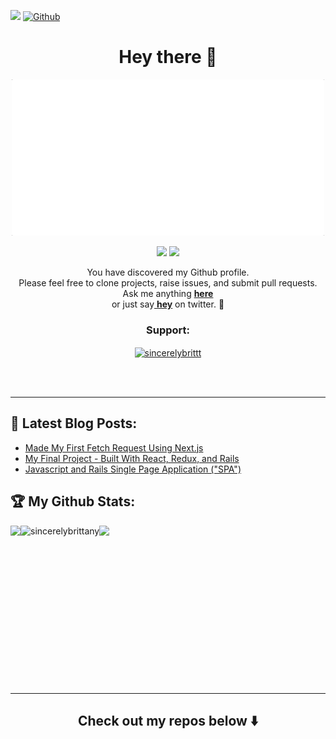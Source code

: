 
![](https://visitor-badge.laobi.icu/badge?page_id=SincerelyBrittany.SincerelyBrittany)
[![Github](https://img.shields.io/github/followers/SincerelyBrittany?label=Follow&style=social)](https://github.com/SincerelyBrittany)


<h1 align="center">Hey there 👋 </h1>

<p align="center">
<!--   <img width="250" src="https://github.com/SincerelyBrittany/SincerelyBrittany/blob/master/code/bitmoji.JPG"> -->
  <img width="500" src="https://github.com/SincerelyBrittany/SincerelyBrittany/blob/master/code/intro2.gif">
</p>

<p align="center">
<a href= "https://dev.to/sincerelybrittany"><img src="https://img.icons8.com/windows/32/000000/dev.png"/></a>
<a href= "https://twitter.com/sincerelybrittt"><img src="https://img.icons8.com/material-outlined/30/000000/twitter.png"/></a>
</p>

<p align="center"> 
You have discovered my Github profile. <br>
Please feel free to clone projects, raise issues, and submit pull requests. <br>
Ask me anything <a href="https://github.com/sincerelybrittany/sincerelybrittany/issues/new"><b>here</b></a><br>
or just say<a href="https://twitter.com/intent/tweet?url=https%3A%2F%2Fgithub.com%2FSincerelyBrittany&text=Hi%20@SincerelyBrittt%2C%20saying%20hi%20from%20your%20github%21">
<b>hey</b></a> on twitter. 🙂 </p>

<h3 align="center">Support:</h3>
<p align="center"><a href="https://www.buymeacoffee.com/sincerelybrittt"> <img align="center" src="https://cdn.buymeacoffee.com/buttons/v2/default-yellow.png" height="50" width="210" alt="sincerelybrittt" /></a></p><br><br>

---

## 🚨  Latest Blog Posts:
<!-- BLOG-POST-LIST:START -->
- [Made My First Fetch Request Using Next.js](https://dev.to/sincerelybrittany/made-my-first-fetch-request-using-next-js-19i3)
- [My Final Project - Built With React, Redux, and Rails](https://dev.to/sincerelybrittany/my-final-project-built-with-react-redux-and-rails-3lk3)
- [Javascript and Rails Single Page Application &lpar;&quot;SPA&quot;&rpar;](https://dev.to/sincerelybrittany/javascript-and-rails-single-page-application-spa-3opc)
<!-- BLOG-POST-LIST:END -->

## :trophy: My Github Stats:

<!-- <div class="center"> -->

<a href="https://github-readme-stats.vercel.app/api?username=sincerelybrittany&show_icons=true">
  <img  align="left" src="https://github-readme-stats.vercel.app/api?username=sincerelybrittany&show_icons=true" />
</a>

<p><img align="left" src="https://github-readme-streak-stats.herokuapp.com/?user=sincerelybrittany&" alt="sincerelybrittany" /></p>


<a href="https://github-readme-stats.vercel.app/api/top-langs/?username=sincerelybrittany">
  <img src="https://github-readme-stats.vercel.app/api/top-langs/?username=sincerelybrittany" />
</a>

<!-- </div> -->

<!-- <div>

  ![Sincerely Brittany's GitHub stats](https://github-readme-stats.vercel.app/api?username=sincerelybrittany&show_icons=true&theme=radical) 
  
  [![Top Langs](https://github-readme-stats.vercel.app/api/top-langs/?username=sincerelybrittany&theme=radical)](https://github.com/sincerelybrittany/github-readme-stats)
  
  </div> -->
  
<!--   [![Sincerely Brittany's wakatime stats](https://github-readme-stats.vercel.app/api/wakatime?username=sincerelybrittany)](https://github.com/anuraghazra/github-readme-stats)
   -->
   


 <br/><br/><br><br><br><br><br><br><br><br><br><br><br> 


<hr>
<h2 align="center">
Check out my repos below ⬇️  
</h2> 



<!-- <br/><br>
<p align="center">
<a href="https://www.buymeacoffee.com/sincerelybrittt" target="_blank"><img src="https://cdn.buymeacoffee.com/buttons/v2/default-white.png" alt="Buy Me A Coffee" style="height: 30px;width: 30px;" ></a>
</p> -->


<!-- <h3 align="left">Languages and Tools:</h3>
<p align="left"> <a href="https://www.gatsbyjs.com/" target="_blank" rel="noreferrer"> <img src="https://www.vectorlogo.zone/logos/gatsbyjs/gatsbyjs-icon.svg" alt="gatsby" width="40" height="40"/> </a> <a href="https://git-scm.com/" target="_blank" rel="noreferrer"> <img src="https://www.vectorlogo.zone/logos/git-scm/git-scm-icon.svg" alt="git" width="40" height="40"/> </a> <a href="https://www.w3.org/html/" target="_blank" rel="noreferrer"> <img src="https://raw.githubusercontent.com/devicons/devicon/master/icons/html5/html5-original-wordmark.svg" alt="html5" width="40" height="40"/> </a> <a href="https://developer.mozilla.org/en-US/docs/Web/JavaScript" target="_blank" rel="noreferrer"> <img src="https://raw.githubusercontent.com/devicons/devicon/master/icons/javascript/javascript-original.svg" alt="javascript" width="40" height="40"/> </a> <a href="https://nextjs.org/" target="_blank" rel="noreferrer"> <img src="https://cdn.worldvectorlogo.com/logos/nextjs-2.svg" alt="nextjs" width="40" height="40"/> </a> <a href="https://nodejs.org" target="_blank" rel="noreferrer"> <img src="https://raw.githubusercontent.com/devicons/devicon/master/icons/nodejs/nodejs-original-wordmark.svg" alt="nodejs" width="40" height="40"/> </a> <a href="https://reactjs.org/" target="_blank" rel="noreferrer"> <img src="https://raw.githubusercontent.com/devicons/devicon/master/icons/react/react-original-wordmark.svg" alt="react" width="40" height="40"/> </a> <a href="https://redux.js.org" target="_blank" rel="noreferrer"> <img src="https://raw.githubusercontent.com/devicons/devicon/master/icons/redux/redux-original.svg" alt="redux" width="40" height="40"/> </a> <a href="https://www.ruby-lang.org/en/" target="_blank" rel="noreferrer"> <img src="https://raw.githubusercontent.com/devicons/devicon/master/icons/ruby/ruby-original.svg" alt="ruby" width="40" height="40"/> </a> <a href="https://www.scala-lang.org" target="_blank" rel="noreferrer"> <img src="https://raw.githubusercontent.com/devicons/devicon/master/icons/scala/scala-original.svg" alt="scala" width="40" height="40"/> </a> </p> -->

<!-- <p><img align="left" src="https://github-readme-stats.vercel.app/api/top-langs?username=sincerelybrittany&show_icons=true&locale=en&layout=compact" alt="sincerelybrittany" /></p>

<p>&nbsp;<img align="center" src="https://github-readme-stats.vercel.app/api?username=sincerelybrittany&show_icons=true&locale=en" alt="sincerelybrittany" /></p> -->





<!--
**SincerelyBrittany/SincerelyBrittany** is a ✨ _special_ ✨ repository because its `README.md` (this file) appears on your GitHub profile.
![](https://visitor-badge.glitch.me/badge?page_id=sincerelybrittany.sincerelybrittany)
Here are some ideas to get you started:
 <!-- <a target="_blank" href="https://www.linkedin.com/in/sincerelybrittany/">🇱​🇮​🇳​🇰​🇪​🇩​🇮​🇳​</a> ●
- 🔭 I’m currently working on ...
- 🌱 I’m currently learning ...
- 👯 I’m looking to collaborate on ...
- 🤔 I’m looking for help with ...
- 💬 Ask me about ...
- 📫 How to reach me: ...
- 😄 Pronouns: She/Her
- ⚡ Fun fact: ...
-->


